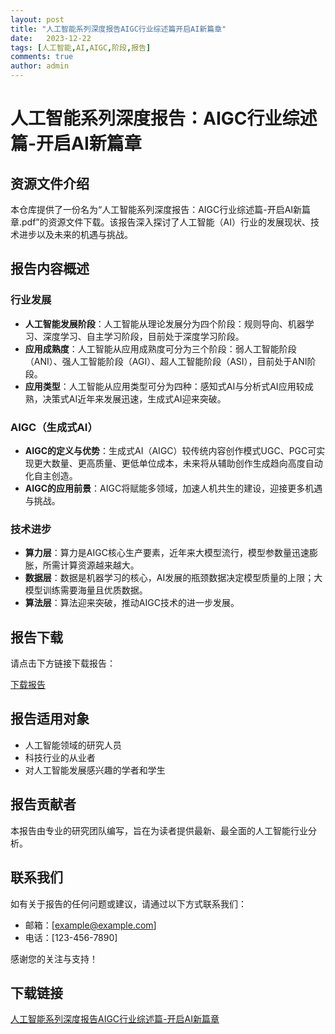 ```yaml
---
layout: post
title: "人工智能系列深度报告AIGC行业综述篇开启AI新篇章"
date:   2023-12-22
tags: [人工智能,AI,AIGC,阶段,报告]
comments: true
author: admin
---
```

# 人工智能系列深度报告：AIGC行业综述篇-开启AI新篇章

## 资源文件介绍

本仓库提供了一份名为“人工智能系列深度报告：AIGC行业综述篇-开启AI新篇章.pdf”的资源文件下载。该报告深入探讨了人工智能（AI）行业的发展现状、技术进步以及未来的机遇与挑战。

## 报告内容概述

### 行业发展

- **人工智能发展阶段**：人工智能从理论发展分为四个阶段：规则导向、机器学习、深度学习、自主学习阶段，目前处于深度学习阶段。
- **应用成熟度**：人工智能从应用成熟度可分为三个阶段：弱人工智能阶段（ANI）、强人工智能阶段（AGI）、超人工智能阶段（ASI），目前处于ANI阶段。
- **应用类型**：人工智能从应用类型可分为四种：感知式AI与分析式AI应用较成熟，决策式AI近年来发展迅速，生成式AI迎来突破。

### AIGC（生成式AI）

- **AIGC的定义与优势**：生成式AI（AIGC）较传统内容创作模式UGC、PGC可实现更大数量、更高质量、更低单位成本，未来将从辅助创作生成趋向高度自动化自主创造。
- **AIGC的应用前景**：AIGC将赋能多领域，加速人机共生的建设，迎接更多机遇与挑战。

### 技术进步

- **算力层**：算力是AIGC核心生产要素，近年来大模型流行，模型参数量迅速膨胀，所需计算资源越来越大。
- **数据层**：数据是机器学习的核心，AI发展的瓶颈数据决定模型质量的上限；大模型训练需要海量且优质数据。
- **算法层**：算法迎来突破，推动AIGC技术的进一步发展。

## 报告下载

请点击下方链接下载报告：

[下载报告](人工智能系列深度报告：AIGC行业综述篇-开启AI新篇章.pdf)

## 报告适用对象

- 人工智能领域的研究人员
- 科技行业的从业者
- 对人工智能发展感兴趣的学者和学生

## 报告贡献者

本报告由专业的研究团队编写，旨在为读者提供最新、最全面的人工智能行业分析。

## 联系我们

如有关于报告的任何问题或建议，请通过以下方式联系我们：

- 邮箱：[example@example.com]
- 电话：[123-456-7890]

感谢您的关注与支持！

## 下载链接

[人工智能系列深度报告AIGC行业综述篇-开启AI新篇章](https://pan.quark.cn/s/74af7552b586)